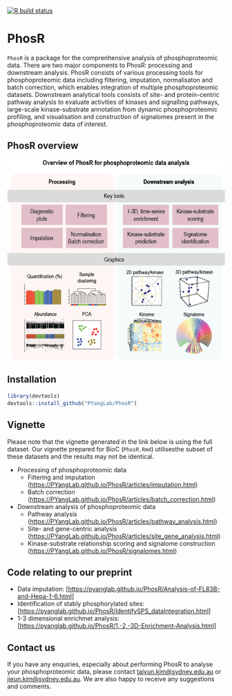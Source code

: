 <!-- badges: start -->
[![R build status](https://github.com/PYangLab/PhosR/workflows/R-CMD-check/badge.svg)](https://github.com/PYangLab/PhosR/actions)
<!-- badges: end -->


# PhosR

`PhosR` is a package for the comprenhensive analysis of phosphoproteomic data. There are two major components to PhosR: processing and downstream analysis. PhosR consists of various processing tools for phosphoproteomic data including filtering, imputation, normalisaton and batch correction, which enables integration of multiple phosphoproteomic datasets. Downstream analytical tools consists of site- and protein-centric pathway analysis to evaluate activities of kinases and signalling pathways, large-scale kinase-substrate annotation from dynamic phosphoproteomic profiling, and visualisation and construction of signalomes present in the phosphoproteomic data of interest.

## PhosR overview

<img src="https://raw.githubusercontent.com/PYangLab/PhosR/master/inst/graphical_abstract.png" align="center"/>


## Installation

```r
library(devtools)
devtools::install_github("PYangLab/PhosR")
```

## Vignette 

<!--You can find the vignette at our website: https://PYangLab.github.io/PhosR/articles/webOnly/index.html-->
Please note that the vignette generated in the link below is using the full dataset. 
Our vignette prepared for BioC (`PhosR.Rmd`) utilisesthe subset of these datasets and the results may not be identical.


* Processing of phosphoproteomic data 
     * Filtering and imputation (https://PYangLab.github.io/PhosR/articles/imputation.html)
     * Batch correction (https://PYangLab.github.io/PhosR/articles/batch_correction.html)
* Downstream analysis of phosphoproteomic data
     * Pathway analysis (https://PYangLab.github.io/PhosR/articles/pathway_analysis.html)
     * Site- and gene-centric analysis (https://PYangLab.github.io/PhosR/articles/site_gene_analysis.html)
     * Kinase-substrate relationship scoring and signalome construction (https://PYangLab.github.io/PhosR/signalomes.html)

## Code relating to our preprint

* Data imputation: [https://pyanglab.github.io/PhosR/Analysis-of-FL83B-and-Hepa-1-6.html]
* Identification of stably phosphorylated sites: [https://pyanglab.github.io/PhosR/IdentifySPS_dataIntegration.html]
* 1-3 dimensional enrichmet analysis: [https://pyanglab.github.io/PhosR/1,-2,-3D-Enrichment-Analysis.html]

## Contact us

If you have any enquiries, especially about performing PhosR to analyse your phosphoproteomic data, please contact taiyun.kim@sydney.edu.au or jieun.kim@sydney.edu.au. We are also happy to receive any suggestions and comments.


